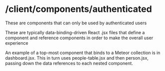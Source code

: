 # /client/components/authenticated

These are components that can only be used by authenticated users


These are typically data-binding-driven React .jsx files that define a component and reference components in order to make the overall user experience

An example of a top-most component that binds to a Meteor collection is in dashboard.jsx. This in turn uses people-table.jsx and then person.jsx, passing down the data references to each nested component.
